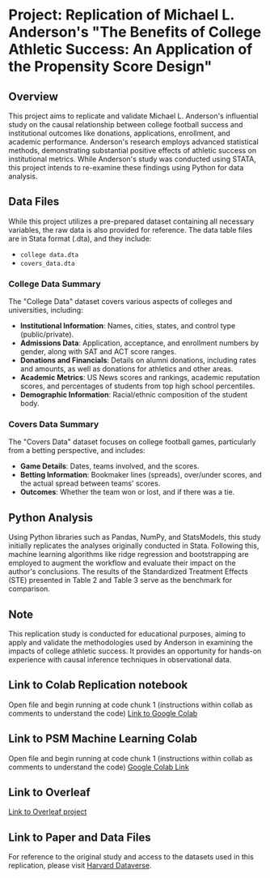 # Project: Replication of Michael L. Anderson's "The Benefits of College Athletic Success: An Application of the Propensity Score Design"

## Overview
This project aims to replicate and validate Michael L. Anderson's influential study on the causal relationship between college football success and institutional outcomes like donations, applications, enrollment, and academic performance. Anderson's research employs advanced statistical methods, demonstrating substantial positive effects of athletic success on institutional metrics. While Anderson's study was conducted using STATA, this project intends to re-examine these findings using Python for data analysis.

## Data Files
While this project utilizes a pre-prepared dataset containing all necessary variables, the raw data is also provided for reference.
The data table files are in Stata format (.dta), and they include:
- `college data.dta`
- `covers_data.dta`

### College Data Summary
The "College Data" dataset covers various aspects of colleges and universities, including:
- **Institutional Information**: Names, cities, states, and control type (public/private).
- **Admissions Data**: Application, acceptance, and enrollment numbers by gender, along with SAT and ACT score ranges.
- **Donations and Financials**: Details on alumni donations, including rates and amounts, as well as donations for athletics and other areas.
- **Academic Metrics**: US News scores and rankings, academic reputation scores, and percentages of students from top high school percentiles.
- **Demographic Information**: Racial/ethnic composition of the student body.

### Covers Data Summary
The "Covers Data" dataset focuses on college football games, particularly from a betting perspective, and includes:
- **Game Details**: Dates, teams involved, and the scores.
- **Betting Information**: Bookmaker lines (spreads), over/under scores, and the actual spread between teams' scores.
- **Outcomes**: Whether the team won or lost, and if there was a tie.

## Python Analysis
Using Python libraries such as Pandas, NumPy, and StatsModels, this study initially replicates the analyses originally conducted in Stata.
Following this, machine learning algorithms like ridge regression and bootstrapping are employed to augment the workflow and evaluate their impact on the author's conclusions.
The results of the Standardized Treatment Effects (STE) presented in Table 2 and Table 3 serve as the benchmark for comparison.

## Note
This replication study is conducted for educational purposes, aiming to apply and validate the methodologies used by Anderson in examining the impacts of college athletic success.
It provides an opportunity for hands-on experience with causal inference techniques in observational data.

## Link to Colab Replication notebook
Open file and begin running at code chunk 1 (instructions within collab as comments to understand the code)
[Link to Google Colab](https://colab.research.google.com/drive/1b0X3uAkiVyGJPw1SmWUoTwFphuU8opfU?usp=sharing)

## Link to PSM Machine Learning Colab
Open file and begin running at code chunk 1 (instructions within collab as comments to understand the code)
[Google Colab Link](https://colab.research.google.com/drive/1WX1UsRDY-IrkP2XQ2NkOhlufixzMn_kY?usp=sharing)

## Link to Overleaf
[Link to Overleaf project](https://www.overleaf.com/project/662f06c16f1ddc6ec3689f62)

## Link to Paper and Data Files
For reference to the original study and access to the datasets used in this replication, please visit [Harvard Dataverse](https://dataverse.harvard.edu/dataset.xhtml?persistentId=doi:10.7910/DVN/ASXOBS).
